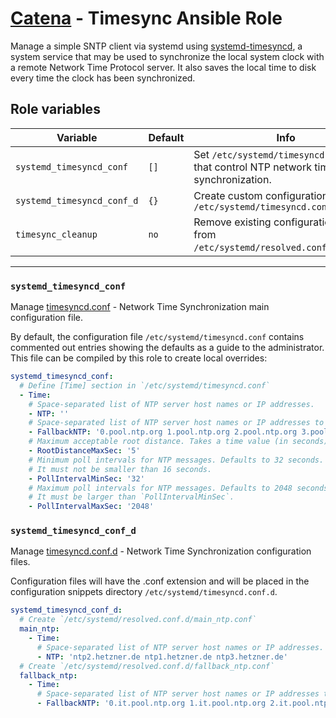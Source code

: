 # [Catena](https://github.com/alysoid/catena) - Timesync Ansible Role

Manage a simple SNTP client via systemd using [systemd-timesyncd](https://man.archlinux.org/man/systemd-timesyncd.8), a system service that may be used to synchronize the local system clock with a remote Network Time Protocol server. It also saves the local time to disk every time the clock has been synchronized.

## Role variables

| Variable                   | Default | Info
| -------------------------- | ------- | --------------------------
| `systemd_timesyncd_conf`   | `[]`    | Set `/etc/systemd/timesyncd.conf` file that control NTP network time synchronization.
| `systemd_timesyncd_conf_d` | `{}`    | Create custom configuration files in `/etc/systemd/timesyncd.conf.d/*.conf`
| `timesync_cleanup`         | `no`    | Remove existing configuration files from `/etc/systemd/resolved.conf.d/*.conf`.

---

### `systemd_timesyncd_conf`

Manage [timesyncd.conf](https://man.archlinux.org/man/timesyncd.conf.5) - Network Time Synchronization main configuration file.

By default, the configuration file `/etc/systemd/timesyncd.conf` contains commented out entries showing the defaults as a guide to the administrator. This file can be compiled by this role to create local overrides:

```yaml
systemd_timesyncd_conf:
  # Define [Time] section in `/etc/systemd/timesyncd.conf`
  - Time:
    # Space-separated list of NTP server host names or IP addresses.
    - NTP: ''
    # Space-separated list of NTP server host names or IP addresses to be used as the fallback NTP servers.
    - FallbackNTP: '0.pool.ntp.org 1.pool.ntp.org 2.pool.ntp.org 3.pool.ntp.org'
    # Maximum acceptable root distance. Takes a time value (in seconds). Defaults to 5 seconds.
    - RootDistanceMaxSec: '5'
    # Minimum poll intervals for NTP messages. Defaults to 32 seconds.
    # It must not be smaller than 16 seconds.
    - PollIntervalMinSec: '32'
    # Maximum poll intervals for NTP messages. Defaults to 2048 seconds.
    # It must be larger than `PollIntervalMinSec`.
    - PollIntervalMaxSec: '2048'
```

### `systemd_timesyncd_conf_d`

Manage [timesyncd.conf.d](https://man.archlinux.org/man/timesyncd.conf.5) - Network Time Synchronization configuration files.

Configuration files will have the .conf extension and will be placed in the configuration snippets directory `/etc/systemd/timesyncd.conf.d`.

```yaml
systemd_timesyncd_conf_d:
  # Create `/etc/systemd/resolved.conf.d/main_ntp.conf`
  main_ntp:
    - Time:
      # Space-separated list of NTP server host names or IP addresses.
      - NTP: 'ntp2.hetzner.de ntp1.hetzner.de ntp3.hetzner.de'
  # Create `/etc/systemd/resolved.conf.d/fallback_ntp.conf`
  fallback_ntp:
    - Time:
      # Space-separated list of NTP server host names or IP addresses to be used as the fallback NTP servers.
      - FallbackNTP: '0.it.pool.ntp.org 1.it.pool.ntp.org 2.it.pool.ntp.org 3.it.pool.ntp.org'
```
